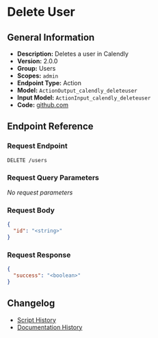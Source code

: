 <!-- BEGIN GENERATED CONTENT -->
# Delete User

## General Information

- **Description:** Deletes a user in Calendly
- **Version:** 2.0.0
- **Group:** Users
- **Scopes:** `admin`
- **Endpoint Type:** Action
- **Model:** `ActionOutput_calendly_deleteuser`
- **Input Model:** `ActionInput_calendly_deleteuser`
- **Code:** [github.com](https://github.com/NangoHQ/integration-templates/tree/main/integrations/calendly/actions/delete-user.ts)


## Endpoint Reference

### Request Endpoint

`DELETE /users`

### Request Query Parameters

_No request parameters_

### Request Body

```json
{
  "id": "<string>"
}
```

### Request Response

```json
{
  "success": "<boolean>"
}
```

## Changelog

- [Script History](https://github.com/NangoHQ/integration-templates/commits/main/integrations/calendly/actions/delete-user.ts)
- [Documentation History](https://github.com/NangoHQ/integration-templates/commits/main/integrations/calendly/actions/delete-user.md)

<!-- END  GENERATED CONTENT -->


